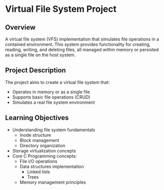 # Virtual File System Project

## Overview
A virtual file system (VFS) implementation that simulates file operations in a contained environment. This system provides functionality for creating, reading, writing, and deleting files, all managed within memory or persisted as a single file on the host system.

## Project Description
The project aims to create a virtual file system that:
- Operates in memory or as a single file
- Supports basic file operations (CRUD)
- Simulates a real file system environment

## Learning Objectives
- Understanding file system fundamentals
    - Inode structure
    - Block management
    - Directory organization
- Storage virtualization concepts
- Core C Programming concepts:
    - File I/O operations
    - Data structures implementation
        - Linked lists
        - Trees
    - Memory management principles